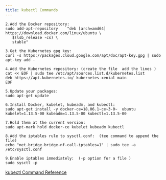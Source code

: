 ```yaml
---
title: kubectl Commands
---
```

	2.Add the Docker repository:
	sudo add-apt-repository    "deb [arch=amd64] https://download.docker.com/linux/ubuntu \
	   $(lsb_release -cs) \
	   stable"
	
	3.Get the Kubernetes gpg key:
	curl -s https://packages.cloud.google.com/apt/doc/apt-key.gpg | sudo apt-key add -
	
	4.Add the Kubernetes repository: (create the file  add the lines )
	cat << EOF | sudo tee /etc/apt/sources.list.d/kubernetes.list
	deb https://apt.kubernetes.io/ kubernetes-xenial main
	EOF
	
	5.Update your packages:
	sudo apt-get update
	
	6.Install Docker, kubelet, kubeadm, and kubectl:
	sudo apt-get install -y docker-ce=18.06.1~ce~3-0~  ubuntu kubelet=1.13.5-00 kubeadm=1.13.5-00 kubectl=1.13.5-00
	
	7.Hold them at the current version:
	sudo apt-mark hold docker-ce kubelet kubeadm kubectl
	
	8.Add the iptables rule to sysctl.conf:  (tee command to append the file)
	echo "net.bridge.bridge-nf-call-iptables=1" | sudo tee -a /etc/sysctl.conf
	
	9.Enable iptables immediately:  (-p option for a file )
	sudo sysctl -p            

[kubectl Command Reference](/docs/reference/generated/kubectl/kubectl-commands/)
